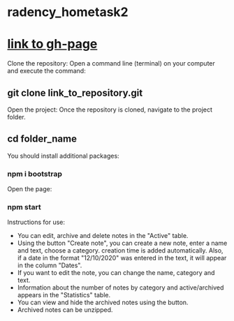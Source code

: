 # radency_hometask2

# [link to gh-page](https://hanna-kuzii.github.io/radency_hometask2)

Clone the repository:
Open a command line (terminal) on your computer and execute the command:
## git clone link_to_repository.git

Open the project: Once the repository is cloned, navigate to the project folder.
## cd folder_name

You should install additional packages:
### npm i bootstrap

Open the page:
### npm start

Instructions for use:

* You can edit, archive and delete notes in the "Active" table.
* Using the button "Create note", you can create a new note, enter a name and text, choose a category. creation time is added automatically. Also, if a date in the format "12/10/2020" was entered in the text, it will appear in the column "Dates".
* If you want to edit the note, you can change the name, category and text.
* Information about the number of notes by category and active/archived appears in the "Statistics" table.
* You can view and hide the archived notes using the button.
* Archived notes can be unzipped.
